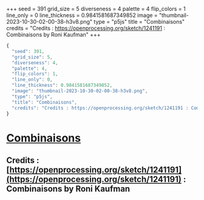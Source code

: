 +++
seed = 391
grid_size = 5
diverseness = 4
palette = 4
flip_colors = 1
line_only = 0
line_thickness = 0.9841581687349852
image = "thumbnail-2023-10-30-02-00-38-h3v8.png"
type = "p5js"
title = "Combinaisons"
credits = "Credits : https://openprocessing.org/sketch/1241191 : Combinaisons by Roni Kaufman"
+++




~~~javascript
{
  "seed": 391,
  "grid_size": 5,
  "diverseness": 4,
  "palette": 4,
  "flip_colors": 1,
  "line_only": 0,
  "line_thickness": 0.9841581687349852,
  "image": "thumbnail-2023-10-30-02-00-38-h3v8.png",
  "type": "p5js",
  "title": "Combinaisons",
  "credits": "Credits : https://openprocessing.org/sketch/1241191 : Combinaisons by Roni Kaufman"
}
~~~



# [Combinaisons](https://openprocessing.org/sketch/2065396)

## Credits : [https://openprocessing.org/sketch/1241191](https://openprocessing.org/sketch/1241191) : Combinaisons by Roni Kaufman 

